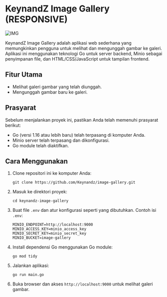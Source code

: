# KeynandZ Image Gallery (RESPONSIVE)

![IMG](https://i.ibb.co/sPP8hWz/image-2024-04-18-102232265.png)

KeynandZ Image Gallery adalah aplikasi web sederhana yang memungkinkan pengguna untuk melihat dan mengunggah gambar ke galeri. Aplikasi ini menggunakan teknologi Go untuk server backend, Minio sebagai penyimpanan file, dan HTML/CSS/JavaScript untuk tampilan frontend.

## Fitur Utama

- Melihat galeri gambar yang telah diunggah.
- Mengunggah gambar baru ke galeri.

## Prasyarat

Sebelum menjalankan proyek ini, pastikan Anda telah memenuhi prasyarat berikut:

- Go (versi 1.16 atau lebih baru) telah terpasang di komputer Anda.
- Minio server telah terpasang dan dikonfigurasi.
- Go module telah diaktifkan.

## Cara Menggunakan

1. Clone repositori ini ke komputer Anda:

    ```
    git clone https://github.com/Keynandz/image-gallery.git
    ```

2. Masuk ke direktori proyek:

    ```
    cd keynandz-image-gallery
    ```

3. Buat file `.env` dan atur konfigurasi seperti yang dibutuhkan. Contoh isi `.env`:

    ```
    MINIO_ENDPOINT=http://localhost:9000
    MINIO_ACCESS_KEY=minio_access_key
    MINIO_SECRET_KEY=minio_secret_key
    MINIO_BUCKET=image-gallery
    ```

4. Install dependensi Go menggunakan Go module:

    ```
    go mod tidy
    ```

5. Jalankan aplikasi:

    ```
    go run main.go
    ```

6. Buka browser dan akses `http://localhost:9000` untuk melihat galeri gambar.
